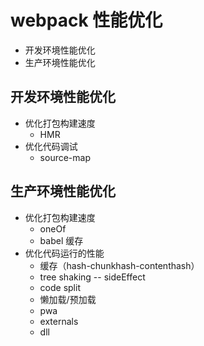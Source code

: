 # webpack 性能优化
* 开发环境性能优化
* 生产环境性能优化

## 开发环境性能优化
* 优化打包构建速度
    * HMR
* 优化代码调试
    * source-map

## 生产环境性能优化
* 优化打包构建速度
    * oneOf
    * babel 缓存
* 优化代码运行的性能
    * 缓存（hash-chunkhash-contenthash）
    * tree shaking -- sideEffect
    * code split
    * 懒加载/预加载
    * pwa
    * externals
    * dll